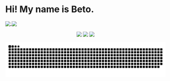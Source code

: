 <h1> Hi! My name is Beto. </h1>

<div>
  <a href="https://github.com/betosouza">
  <img height="180em"   align="center" src="https://github-readme-stats.vercel.app/api?username=betosouza&show_icons=true&theme=dark&include_all_commits=true&count_private=true"/>
  <img height="180em"  align="center" src="https://github-readme-stats.vercel.app/api/top-langs/?username=betosouza&&layout=compact&hide=shell&theme=dark"/>

</div>
 <br>
<div  align="center"> 
  <a href="https://www.youtube.com/channel/UCSawC0irKSG8W05zahr1i9w" target="_blank"><img src="https://img.shields.io/badge/-Youtube-%23EA4335?style=for-the-badge&logo=youtube&logoColor=white" target="_blank"></a>
  <a href="https://www.instagram.com/caldasflamejantes/" target="_blank"><img src="https://img.shields.io/badge/-Instagram-%23E4405F?style=for-the-badge&logo=instagram&logoColor=white" target="_blank"></a>
  <a href="https://www.linkedin.com/in/ellen-maria-da-silva-caldas-4824b01a7/" target="_blank"><img src="https://img.shields.io/badge/-LinkedIn-%230077B5?style=for-the-badge&logo=linkedin&logoColor=white" target="_blank"></a> 
 
  ![Snake animation](https://github.com/ellen2121/ellen2121/blob/output/github-contribution-grid-snake.svg)
 
</div>
 
